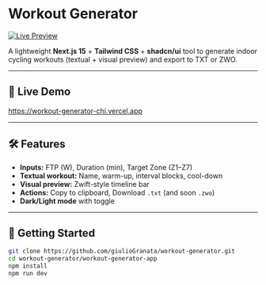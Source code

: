 # Workout Generator

[![Live Preview](https://img.shields.io/website-up-down-green-red/https%3A%2F%2Fworkout-generator-chi.vercel.app)](https://workout-generator-chi.vercel.app)

A lightweight **Next.js 15** + **Tailwind CSS** + **shadcn/ui** tool to generate indoor cycling workouts (textual + visual preview) and export to TXT or ZWO.

---

## 🚀 Live Demo

https://workout-generator-chi.vercel.app

---

## 🛠 Features

- **Inputs:** FTP (W), Duration (min), Target Zone (Z1–Z7)  
- **Textual workout:** Name, warm-up, interval blocks, cool-down  
- **Visual preview:** Zwift-style timeline bar  
- **Actions:** Copy to clipboard, Download `.txt` (and soon `.zwo`)  
- **Dark/Light mode** with toggle

---

## 🏁 Getting Started

```bash
git clone https://github.com/giulioGranata/workout-generator.git
cd workout-generator/workout-generator-app
npm install
npm run dev
